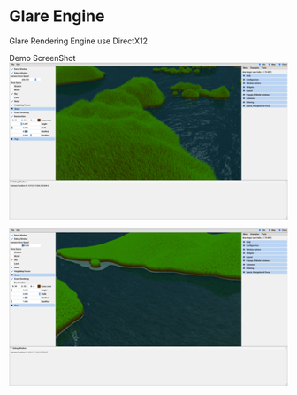 # Glare Engine
Glare Rendering Engine  use DirectX12


Demo ScreenShot
![demo](ScreenShot/screenshot1.png)

![demo](ScreenShot/screenshot5.png)

